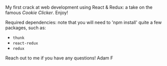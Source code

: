 My first crack at web development using React & Redux: a take on the famous *Cookie Clicker*. Enjoy!

Required dependencies: note that you will need to 'npm install' quite a few packages, such as:
- ```thunk```
- ```react-redux```
- ```redux```

Reach out to me if you have any questions!
Adam F
